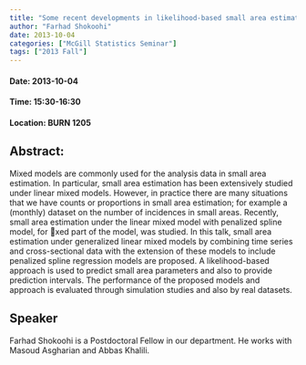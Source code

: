 ```yaml
---
title: "Some recent developments in likelihood-based small area estimation"
author: "Farhad Shokoohi"
date: 2013-10-04
categories: ["McGill Statistics Seminar"]
tags: ["2013 Fall"]
---
```


#### Date: 2013-10-04
#### Time: 15:30-16:30
#### Location: BURN 1205

## Abstract:

Mixed models are commonly used for the analysis data in small area estimation. In particular, small area estimation has been extensively studied under linear mixed models. However, in practice there are many situations that we have counts or proportions in small area estimation; for example a (monthly) dataset on the number of incidences in small areas. Recently, small area estimation under the linear mixed model with penalized spline model, for xed part of the model, was studied. In this talk, small area estimation under generalized linear mixed models by combining time series and cross-sectional data with the extension of these models to include penalized spline regression models are proposed. A likelihood-based approach is used to predict small area parameters and also to provide prediction intervals. The performance of the proposed models and approach is evaluated through simulation studies and also by real datasets.



## Speaker


Farhad Shokoohi is a Postdoctoral Fellow in our department. He works with Masoud Asgharian and Abbas Khalili.
 